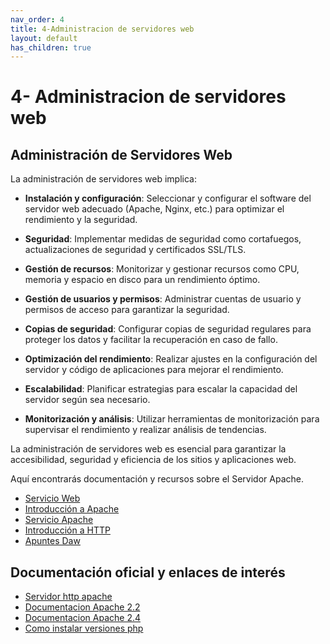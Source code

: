 ```yaml
---
nav_order: 4
title: 4-Administracion de servidores web
layout: default
has_children: true
---
```


# 4- Administracion de servidores web

## Administración de Servidores Web

La administración de servidores web implica:

- **Instalación y configuración**: Seleccionar y configurar el software del servidor web adecuado (Apache, Nginx, etc.) para optimizar el rendimiento y la seguridad.

- **Seguridad**: Implementar medidas de seguridad como cortafuegos, actualizaciones de seguridad y certificados SSL/TLS.

- **Gestión de recursos**: Monitorizar y gestionar recursos como CPU, memoria y espacio en disco para un rendimiento óptimo.

- **Gestión de usuarios y permisos**: Administrar cuentas de usuario y permisos de acceso para garantizar la seguridad.

- **Copias de seguridad**: Configurar copias de seguridad regulares para proteger los datos y facilitar la recuperación en caso de fallo.

- **Optimización del rendimiento**: Realizar ajustes en la configuración del servidor y código de aplicaciones para mejorar el rendimiento.

- **Escalabilidad**: Planificar estrategias para escalar la capacidad del servidor según sea necesario.

- **Monitorización y análisis**: Utilizar herramientas de monitorización para supervisar el rendimiento y realizar análisis de tendencias.

La administración de servidores web es esencial para garantizar la accesibilidad, seguridad y eficiencia de los sitios y aplicaciones web.

Aquí encontrarás documentación y recursos sobre el Servidor Apache.


* [Servicio Web](pdf/introduccion-protocolo-http.pdf)
* [Introducción a Apache](pdf/UT1_Introduccion_Apache.pdf)
* [Servicio Apache](pdf/Servicio%20Web.pdf)
* [Introducción a HTTP](pdf/Servidor%20Web%20Apache.pdf)
* [Apuntes Daw](pdf/DAW01.pdf)

## Documentación oficial y enlaces de interés

* [Servidor http apache](https://www.evernote.com/shard/s201/client/snv?noteGuid=2d0a817d-4cf7-44cb-b40e-6c70f188d262&noteKey=bba8501aef906f82172d58fe54b292b0&sn=https%3A%2F%2Fwww.evernote.com%2Fshard%2Fs201%2Fsh%2F2d0a817d-4cf7-44cb-b40e-6c70f188d262%2Fbba8501aef906f82172d58fe54b292b0&title=Servidor%2BHTTP%2BApache%2B-%2BWikipedia%252C%2Bla%2Benciclopedia%2Blibre&authuser=0)
* [Documentacion Apache 2.2](https://httpd.apache.org/docs/2.2/es/?authuser=0)
* [Documentacion Apache 2.4](https://httpd.apache.org/docs/2.4/?authuser=0)
* [Como instalar versiones php](https://www.evernote.com/shard/s201/u/0/client/snv?isnewsnv=true&noteGuid=fb69a2ef-c06f-4882-8da9-14be08ef9b86&noteKey=9d1bae0eb840510d7068f36c188247fa&sn=https%3A%2F%2Fwww.evernote.com%2Fshard%2Fs201%2Fsh%2Ffb69a2ef-c06f-4882-8da9-14be08ef9b86%2F9d1bae0eb840510d7068f36c188247fa&title=C%25C3%25B3mo%2Binstalar%2Bdistintas%2Bversiones%2Bde%2BPHP%2Ben%2BUbuntu%2B-%2BPHP&authuser=0)
